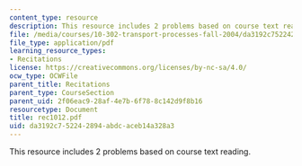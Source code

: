 ```yaml
---
content_type: resource
description: This resource includes 2 problems based on course text reading.
file: /media/courses/10-302-transport-processes-fall-2004/da3192c752242894abdcaceb14a328a3_rec1012.pdf
file_type: application/pdf
learning_resource_types:
- Recitations
license: https://creativecommons.org/licenses/by-nc-sa/4.0/
ocw_type: OCWFile
parent_title: Recitations
parent_type: CourseSection
parent_uid: 2f06eac9-28af-4e7b-6f78-8c142d9f8b16
resourcetype: Document
title: rec1012.pdf
uid: da3192c7-5224-2894-abdc-aceb14a328a3
---
```

This resource includes 2 problems based on course text reading.